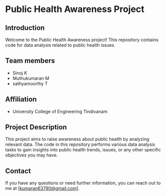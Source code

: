 # Public Health Awareness Project

## Introduction
Welcome to the Public Health Awareness project! This repository contains code for data analysis related to public health issues.

## Team members 
- Sinoj K
- Muthukumaran M
- sathyamoorthy T
## Affiliation
- University College of Engineering Tindivanam

## Project Description
This project aims to raise awareness about public health by analyzing relevant data. The code in this repository performs various data analysis tasks to gain insights into public health trends, issues, or any other specific objectives you may have.

## Contact
If you have any questions or need further information, you can reach out to me at [kumaran63790@gmail.com].

